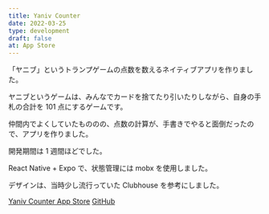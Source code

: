 ```yaml
---
title: Yaniv Counter
date: 2022-03-25
type: development
draft: false
at: App Store
---
```


「ヤニブ」というトランプゲームの点数を数えるネイティブアプリを作りました。

ヤニブというゲームは、みんなでカードを捨てたり引いたりしながら、自身の手札の合計を 101 点にするゲームです。

仲間内でよくしていたもののの、点数の計算が、手書きでやると面倒だったので、アプリを作りました。

開発期間は 1 週間ほどでした。

React Native + Expo で、状態管理には mobx を使用しました。

デザインは、当時少し流行っていた Clubhouse を参考にしました。

[Yaniv Counter App Store](https://apps.apple.com/jp/app/yaniv-counter/id1615501749)
[GitHub](https://github.com/yuto343/yaniv-counter/tree/main)
